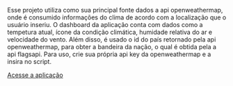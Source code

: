 Esse projeto utiliza como sua principal fonte dados a api openweathermap, onde é consumido informações do clima de acordo com a localização que o usuário inseriu. O dashboard da aplicação conta com dados como a tempetura atual, ícone da condição climática, humidade relativa do ar e velocidade do vento. Além disso, é usado o id do país retornado pela api openweathermap, para obter a bandeira da nação, o qual é obtida pela a api flagsapi. Para uso, crie sua própria api key da openweathermap e a insira no script.

[Acesse a aplicação]( https://gabryel-borges.github.io/Condicao-Climatica/src) 
